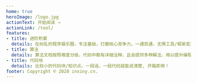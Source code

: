 ```yaml
---
home: true
heroImage: /logo.jpg
actionText: 开始阅读 →
actionLink: /tool/
features:
- title: 进阶积累
  details: 在纷乱的程序娱乐圈，专注基础，打磨核心竞争力，一通百通，无惧工具/框架变迁。
- title: 算法
  details: 算法文档按照难度分级，代码中都有详细注释，且会提供多种解法，用以提升编程能力和逻辑能力比较有效的一种方式。
- title: 代码块
  details: 比较小的代码块/知识点，一段话，一段代码就能说清楚, 开箱即用！
footer: Copyright © 2020 inxiny.cn.
---
```


